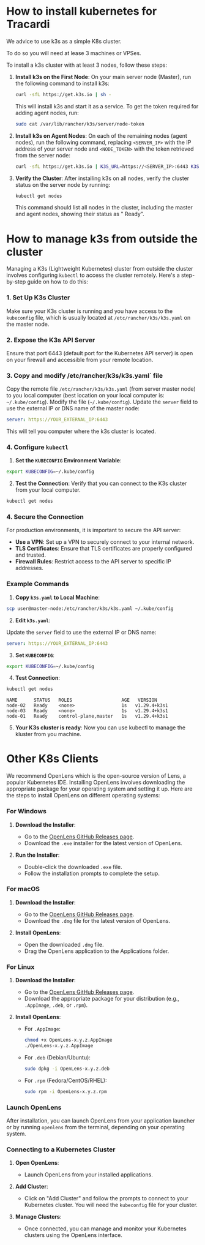 # How to install kubernetes for Tracardi

We advice to use k3s as a simple K8s cluster. 

To do so you will need at lease 3 machines or VPSes.

To install a k3s cluster with at least 3 nodes, follow these steps:

1. **Install k3s on the First Node**:
   On your main server node (Master), run the following command to install k3s:
   ```bash
   curl -sfL https://get.k3s.io | sh -
   ```
   This will install k3s and start it as a service. To get the token required for adding agent nodes, run:
   ```bash
   sudo cat /var/lib/rancher/k3s/server/node-token
   ```

2. **Install k3s on Agent Nodes**:
   On each of the remaining nodes (agent nodes), run the following command, replacing `<SERVER_IP>` with the IP address
   of your server node and `<NODE_TOKEN>` with the token retrieved from the server node:
   ```bash
   curl -sfL https://get.k3s.io | K3S_URL=https://<SERVER_IP>:6443 K3S_TOKEN=<NODE_TOKEN> sh -
   ```

3. **Verify the Cluster**:
   After installing k3s on all nodes, verify the cluster status on the server node by running:
   ```bash
   kubectl get nodes
   ```
   This command should list all nodes in the cluster, including the master and agent nodes, showing their status as "
   Ready".

# How to manage k3s from outside the cluster

Managing a K3s (Lightweight Kubernetes) cluster from outside the cluster involves configuring `kubectl` to access the
cluster remotely. Here's a step-by-step guide on how to do this:

### 1. Set Up K3s Cluster

Make sure your K3s cluster is running and you have access to the `kubeconfig` file, which is usually located
at `/etc/rancher/k3s/k3s.yaml` on the master node.

### 2. Expose the K3s API Server

Ensure that port 6443 (default port for the Kubernetes API server) is open on your firewall and accessible from your
remote location.

### 3. Copy and modify /etc/rancher/k3s/k3s.yaml` file

Copy the remote file `/etc/rancher/k3s/k3s.yaml` (from server master node) to you local computer (best location on your
local computer is: `~/.kube/config`). Modify the file (`~/.kube/config`). Update the `server` field to use the external
IP or DNS name of the master node:

```yaml
server: https://YOUR_EXTERNAL_IP:6443
```

This will tell you computer where the k3s cluster is located.

### 4. Configure `kubectl`

1. **Set the `KUBECONFIG` Environment Variable**:

```sh
export KUBECONFIG=~/.kube/config
```

2. **Test the Connection**: Verify that you can connect to the K3s cluster from your local computer.

```sh
kubectl get nodes
```

### 4. Secure the Connection

For production environments, it is important to secure the API server:

- **Use a VPN**: Set up a VPN to securely connect to your internal network.
- **TLS Certificates**: Ensure that TLS certificates are properly configured and trusted.
- **Firewall Rules**: Restrict access to the API server to specific IP addresses.

### Example Commands

1. **Copy `k3s.yaml` to Local Machine**:

```sh
scp user@master-node:/etc/rancher/k3s/k3s.yaml ~/.kube/config
```

2. **Edit `k3s.yaml`**:

Update the `server` field to use the external IP or DNS name:

```yaml
server: https://YOUR_EXTERNAL_IP:6443
```

3. **Set `KUBECONFIG`**:

```sh
export KUBECONFIG=~/.kube/config
```

4. **Test Connection**:

```sh
kubectl get nodes
```

``` title="Example output for 3 node cluster"
NAME      STATUS   ROLES                  AGE   VERSION
node-02   Ready    <none>                 1s   v1.29.4+k3s1
node-03   Ready    <none>                 1s   v1.29.4+k3s1
node-01   Ready    control-plane,master   1s   v1.29.4+k3s1
```

5. **Your K3s cluster is ready**: Now you can use kubectl to manage the kluster from you machine.

# Other K8s Clients

We recommend OpenLens which is the open-source version of Lens, a popular Kubernetes IDE. Installing OpenLens involves
downloading the appropriate package for your operating system and setting it up. Here are the steps to install OpenLens
on different operating systems:

### For Windows

1. **Download the Installer**:
    - Go to the [OpenLens GitHub Releases page](https://github.com/MuhammedKalkan/OpenLens/releases).
    - Download the `.exe` installer for the latest version of OpenLens.

2. **Run the Installer**:
    - Double-click the downloaded `.exe` file.
    - Follow the installation prompts to complete the setup.

### For macOS

1. **Download the Installer**:
    - Go to the [OpenLens GitHub Releases page](https://github.com/MuhammedKalkan/OpenLens/releases).
    - Download the `.dmg` file for the latest version of OpenLens.

2. **Install OpenLens**:
    - Open the downloaded `.dmg` file.
    - Drag the OpenLens application to the Applications folder.

### For Linux

1. **Download the Installer**:
    - Go to the [OpenLens GitHub Releases page](https://github.com/MuhammedKalkan/OpenLens/releases).
    - Download the appropriate package for your distribution (e.g., `.AppImage`, `.deb`, or `.rpm`).

2. **Install OpenLens**:
    - For `.AppImage`:
      ```sh
      chmod +x OpenLens-x.y.z.AppImage
      ./OpenLens-x.y.z.AppImage
      ```
    - For `.deb` (Debian/Ubuntu):
      ```sh
      sudo dpkg -i OpenLens-x.y.z.deb
      ```
    - For `.rpm` (Fedora/CentOS/RHEL):
      ```sh
      sudo rpm -i OpenLens-x.y.z.rpm
      ```

### Launch OpenLens

After installation, you can launch OpenLens from your application launcher or by running `openlens` from the terminal,
depending on your operating system.

### Connecting to a Kubernetes Cluster

1. **Open OpenLens**:
    - Launch OpenLens from your installed applications.

2. **Add Cluster**:
    - Click on "Add Cluster" and follow the prompts to connect to your Kubernetes cluster. You will need
      the `kubeconfig` file for your cluster.

3. **Manage Clusters**:
    - Once connected, you can manage and monitor your Kubernetes clusters using the OpenLens interface.

